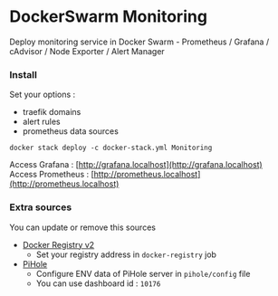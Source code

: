 # DockerSwarm Monitoring
 Deploy monitoring service in Docker Swarm - Prometheus / Grafana / cAdvisor / Node Exporter / Alert Manager

### Install

Set your options :
* traefik domains
* alert rules
* prometheus data sources

```shell
docker stack deploy -c docker-stack.yml Monitoring
```

Access Grafana : [http://grafana.localhost](http://grafana.localhost)  
Access Prometheus : [http://prometheus.localhost](http://prometheus.localhost)

### Extra sources

You can update or remove this sources

* [Docker Registry v2](https://docs.docker.com/registry)
  * Set your registry address in `docker-registry` job
* [PiHole](https://pi-hole.net)
  * Configure ENV data of PiHole server in `pihole/config` file
  * You can use dashboard id : `10176`
